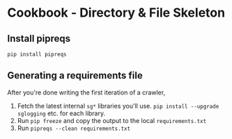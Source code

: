 # Cookbook - Directory & File Skeleton

## Install pipreqs
`pip install pipreqs`

## Generating a requirements file
After you're done writing the first iteration of a crawler,

1. Fetch the latest internal `sg*` libraries you'll use.
`pip install --upgrade sglogging` etc. for each library.
2. Run `pip freeze` and copy the output to the local `requirements.txt`
3. Run `pipreqs --clean requirements.txt`
